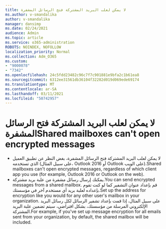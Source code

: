 ```yaml
---
title: لا يمكن لعلب البريد المشتركة فتح الرسائل المشفرة
ms.author: v-smandalika
author: v-smandalika
manager: dansimp
ms.date: 02/24/2021
audience: Admin
ms.topic: article
ms.service: o365-administration
ROBOTS: NOINDEX, NOFOLLOW
localization_priority: Normal
ms.collection: Adm_O365
ms.custom:
- "9000078"
- "7342"
ms.openlocfilehash: 24c5fdd23482c96c7f7c901881e9bfa2c1b61ea8
ms.sourcegitcommit: 6312ee31561db36104f32282d019d069ede69174
ms.translationtype: MT
ms.contentlocale: ar-SA
ms.lasthandoff: 03/11/2021
ms.locfileid: "50742957"
---
```

# <a name="shared-mailboxes-cant-open-encrypted-messages"></a><span data-ttu-id="ffa1b-102">لا يمكن لعلب البريد المشتركة فتح الرسائل المشفرة</span><span class="sxs-lookup"><span data-stu-id="ffa1b-102">Shared mailboxes can't open encrypted messages</span></span>

- <span data-ttu-id="ffa1b-103">لا يمكن لعلب البريد المشتركة فتح الرسائل المشفرة، بغض النظر عن تطبيق العميل الذي تستخدمه (على سبيل المثال، Outlook 2016 أو Outlook على الويب).</span><span class="sxs-lookup"><span data-stu-id="ffa1b-103">Shared mailboxes can't open encrypted messages, regardless of which client app you use (for example, Outlook 2016 or Outlook on the web).</span></span>
- <span data-ttu-id="ffa1b-104">يمكنك إرسال رسائل مشفرة من علبة بريد مشتركة.</span><span class="sxs-lookup"><span data-stu-id="ffa1b-104">You can send encrypted messages from a shared mailbox.</span></span> <span data-ttu-id="ffa1b-105">قم بإعداد عنوان التشفير كما لو كنت تقوم بإعداده لعلبة بريد أي مستخدم آخر في مؤسستك.</span><span class="sxs-lookup"><span data-stu-id="ffa1b-105">Set up the address for encryption like you would for any other user's mailbox in your organization.</span></span> <span data-ttu-id="ffa1b-106">على سبيل المثال، إذا قمت بإعداد تشفير الرسائل لكل رسائل البريد الإلكتروني المرسلة من مؤسستك، بشكل افتراضي، سيتم تضمين علبة البريد المشتركة.</span><span class="sxs-lookup"><span data-stu-id="ffa1b-106">For example, if you've set up message encryption for all emails sent from your organization, by default, the shared mailbox will be included.</span></span>
